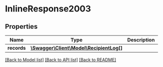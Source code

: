 # InlineResponse2003

## Properties
Name | Type | Description | Notes
------------ | ------------- | ------------- | -------------
**records** | [**\Swagger\Client\Model\RecipientLog[]**](RecipientLog.md) |  | [optional] 

[[Back to Model list]](../README.md#documentation-for-models) [[Back to API list]](../README.md#documentation-for-api-endpoints) [[Back to README]](../README.md)


